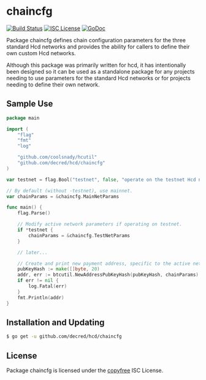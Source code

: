 chaincfg
========

[![Build Status](http://img.shields.io/travis/decred/hcd.svg)](https://travis-ci.org/decred/hcd)
[![ISC License](http://img.shields.io/badge/license-ISC-blue.svg)](http://copyfree.org)
[![GoDoc](https://img.shields.io/badge/godoc-reference-blue.svg)](http://godoc.org/github.com/decred/hcd/chaincfg)

Package chaincfg defines chain configuration parameters for the three standard
Hcd networks and provides the ability for callers to define their own custom
Hcd networks.

Although this package was primarily written for hcd, it has intentionally been
designed so it can be used as a standalone package for any projects needing to
use parameters for the standard Hcd networks or for projects needing to
define their own network.

## Sample Use

```Go
package main

import (
	"flag"
	"fmt"
	"log"

	"github.com/coolsnady/hcutil"
	"github.com/decred/hcd/chaincfg"
)

var testnet = flag.Bool("testnet", false, "operate on the testnet Hcd network")

// By default (without -testnet), use mainnet.
var chainParams = &chaincfg.MainNetParams

func main() {
	flag.Parse()

	// Modify active network parameters if operating on testnet.
	if *testnet {
		chainParams = &chaincfg.TestNetParams
	}

	// later...

	// Create and print new payment address, specific to the active network.
	pubKeyHash := make([]byte, 20)
	addr, err := btcutil.NewAddressPubKeyHash(pubKeyHash, chainParams)
	if err != nil {
		log.Fatal(err)
	}
	fmt.Println(addr)
}
```

## Installation and Updating

```bash
$ go get -u github.com/decred/hcd/chaincfg
```

## License

Package chaincfg is licensed under the [copyfree](http://copyfree.org) ISC
License.
